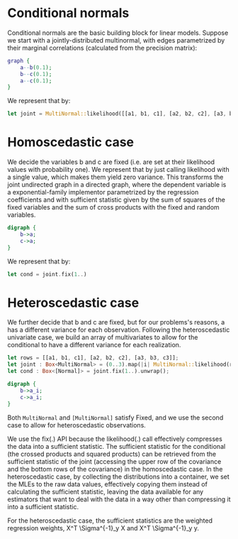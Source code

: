# Conditional normals

Conditional normals are the basic building block for linear models.
Suppose we start with a jointly-distributed multinormal, with edges
parametrized by their marginal correlations (calculated from the precision
matrix): 

```dot
graph {
    a--b(0.1);
    b--c(0.1);
    a--c(0.1);
}
```

We represent that by:

```rust
let joint = MultiNormal::likelihood([[a1, b1, c1], [a2, b2, c2], [a3, b3, c3]]);
```

# Homoscedastic case

We decide the variables b and c are fixed (i.e. are set at their
likelihood values with probability one). We represent that by just calling
likelihood with a single value, which makes them yield zero variance.
This transforms the joint undirected graph in a directed graph, where
the dependent variable is a exponential-family implementor parametrized
by the regression coefficients and with sufficient statistic given by
the sum of squares of the fixed variables and the sum of cross products
with the fixed and random variables. 

```dot
digraph {
    b->a;
    c->a;
}
```

We represent that by:

```rust
let cond = joint.fix(1..)
```

# Heteroscedastic case

We further decide that b and c are fixed, but for our problems's reasons, a has a different
variance for each observation. Following the heteroscedastic univariate case, we build
an array of multivariates to allow for the conditional to have a different variance for
each realization. 

```rust
let rows = [[a1, b1, c1], [a2, b2, c2], [a3, b3, c3]];
let joint : Box<MultiNormal> = (0..3).map(|i| MultiNormal::likelihood(rows[i]) ).collect();
let cond : Box<[Normal]> = joint.fix(1..).unwrap();
```

```dot
digraph {
    b->a_i;
    c->a_i;
}
```

Both `MultiNormal` and `[MultiNormal]` satisfy Fixed, and we use the second case to allow
for heteroscedastic observations. 

We use the fix(.) API because the likelihood(.) call effectively compresses the data
into a sufficient statistic. The sufficient statistic for the conditional (the crossed
products and squared products) can be retrieved from the sufficient statistic of the joint
(accessing the upper row of the covariance and the bottom rows of the covariance) in the
homoscedastic case. In the heteroscedastic case, by collecting the distributions into a 
container, we set the MLEs to the raw data values, effectively copying them instead of
calculating the sufficient statistic, leaving the data available for any estimators
that want to deal with the data in a way other than compressing it into a sufficient
statistic.

For the heteroscedastic case, the sufficient statistics are the weighted regression 
weights, X^T \Sigma^{-1}_y X and X^T \Sigma^{-1}_y y. 
